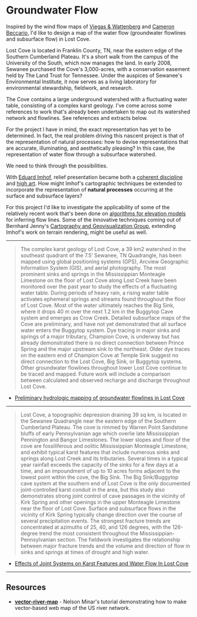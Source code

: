 # Groundwater Flow

Inspired by the wind flow maps of [Viegas & Wattenberg](http://hint.fm/wind/) and [Cameron Beccario](http://earth.nullschool.net/), I'd like to design a map of the water flow (groundwater flowlines and subsurface flow) in Lost Cove.

Lost Cove is located in Franklin County, TN, near the eastern edge of the Southern Cumberland Plateau.  It's a short walk from the campus of the University of the South, which now manages the land.  In early 2008, Sewanee purchased the Cove's 3,000-acres, with a conservation easement held by The Land Trust for Tennessee.  Under the auspices of Sewanee's Environmental Institute, it now serves as a living laboratory for environmental stewardship, fieldwork, and research.

The Cove contains a large underground watershed with a fluctuating water table, consisting of a complex karst geology.  I've come across some references to work that's already been undertaken to map out its watershed network and flowlines.  See references and extracts below.

For the project I have in mind, the exact representation has yet to be determined.  In fact, the real problem driving this nascent project is that of the representation of natural processes: how to devise representations that are accurate, illuminating, and aesthetically pleasing? In this case, the representation of water flow through a subsurface watershed.

We need to think through the possibilities.  

With [Eduard Imhof](http://www.reliefshading.com/cartographers/imhof/), relief presentation became both a [coherent discipline](http://esripress.esri.com/display/index.cfm?fuseaction=display&websiteID=118) and [high art](http://www.library.ethz.ch/exhibit/imhof/imhof3_e.html).  How might Imhof's cartographic techniques be extended to incorporate the representation of **natural processes** occurring at the surface and subsurface layers?

For this project I'd like to investigate the applicability of some of the relatively recent work that's been done on [algorithms for elevation models](http://www.win.tue.nl/~hermanh/doku.php?id=algorithms_for_geographic_elevation_models) for inferring flow lines.  Some of the innovative techniques coming out of Bernhard Jenny's [Cartography and Geovisualization Group](http://cartography.oregonstate.edu/index.html), extending Imhof's work on terrain rendering, might be useful as well.

---

> The complex karst geology of Lost Cove, a 39 km2 watershed in the southeast
quadrant of the 7.5’ Sewanee, TN Quadrangle, has been mapped using global
positioning systems (GPS), Arcview Geographic Information System (GIS), and
aerial photography. The most prominent sinks and springs in the Mississippian
Monteagle Limestone on the floor of Lost Cove along Lost Creek have been
monitored over the past year to study the effects of a fluctuating water table.
During periods of heavy rain, a rising water table activates ephemeral springs
and streams found throughout the floor of Lost Cove. Most of the water
ultimately reaches the Big Sink, where it drops 40 m over the next 1.2 km in
the Buggytop Cave system and emerges as Crow Creek. Detailed subsurface maps of
the Cove are preliminary, and have not yet demonstrated that all surface water
enters the Buggytop system. Dye tracing in major sinks and springs of a major
tributary, Champion Cove, is underway but has already demonstrated there is no
direct connection between Prince Spring and the major upstream sink to the
northeast. Older dye traces on the eastern end of Champion Cove at Temple Sink
suggest no direct connection to the Lost Cove, Big Sink, or Buggytop systems.
Other groundwater flowlines throughout lower Lost Cove continue to be traced
and mapped. Future work will include a comparison between calculated and
observed recharge and discharge throughout Lost Cove.

- [Preliminary hydrologic mapping of groundwater flowlines in Lost Cove](https://gsa.confex.com/gsa/2003sc/finalprogram/abstract_49876.htm)

---

> Lost Cove, a topographic depression draining 39 sq km, is located in the
> Sewanee Quadrangle near the eastern edge of the Southern Cumberland Plateau.
> The cove is rimmed by Warren Point Sandstone bluffs of early Pennsylvanian
> age which overlie late Mississippian Pennington and Bangor Limestones. The
> lower slopes and floor of the cove are fossiliferous and oolitic
> Mississippian Monteagle Limestone, and exhibit typical karst features that
> include numerous sinks and springs along Lost Creek and its tributaries.
> Several times in a typical year rainfall exceeds the capacity of the sinks
> for a few days at a time, and an impoundment of up to 10 acres forms adjacent
> to the lowest point within the cove, the Big Sink. The Big Sink/Buggytop cave
> system at the southern end of Lost Cove is the only documented
> joint-controlled karst conduit in the area, but this study also demonstrates
> strong joint control of cave passages in the vicinity of Kirk Spring and
> other openings in the upper Monteagle Limestone near the floor of Lost Cove.
> Surface and subsurface flows in the vicinity of Kirk Spring typically change
> direction over the course of several precipitation events. The strongest
> fracture trends are concentrated at azimuths of 25, 40, and 126 degrees, with
> the 126-degree trend the most consistent throughout the
> Mississippian-Pennsylvanian section. The fieldwork investigates the
> relationship between major fracture trends and the volume and direction of
> flow in sinks and springs at times of drought and high water.

- [Effects of Joint Systems on Karst Features and Water Flow In Lost Cove](https://gsa.confex.com/gsa/2005AM/finalprogram/abstract_94958.htm)

---

## Resources

* [**vector-river-map**](https://github.com/NelsonMinar/vector-river-map) - Nelson Minar's tutorial demonstrating how to make vector-based web map of the US river network.
